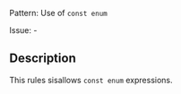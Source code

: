 Pattern: Use of `const enum`

Issue: -

## Description

This rules sisallows `const enum` expressions.